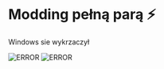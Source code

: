# Modding pełną parą ⚡
Windows sie wykrzaczył

![ERROR](https://neosmart.net/wiki/wp-content/uploads/sites/5/2014/06/0x000000D1.png)
![ERROR](https://i.wpimg.pl/1280x/filerepo.grupawp.pl/api/v1/display/embed/cdf45887-0724-44e9-84a8-1961e271b390)

